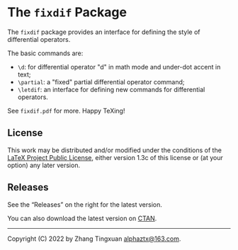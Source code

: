 # The `fixdif` Package

The `fixdif` package provides an interface for defining the style of differential operators.

The basic commands are:

- `\d`: for differential operator "d" in math mode and under-dot accent in text;
- `\partial`: a "fixed" partial differential operator command;
- `\letdif`: an interface for defining new commands for differential operators.

See `fixdif.pdf` for more. Happy TeXing!

## License

This work may be distributed and/or modified under the conditions of the [LaTeX Project Public License](http://www.latex-project.org/lppl.txt), either version 1.3c of this license or (at your option) any later version.

## Releases

See the “Releases” on the right for the latest version.

You can also download the latest version on [CTAN](https://www.ctan.org/pkg/fixdif).

------

Copyright (C) 2022 by Zhang Tingxuan <alphaztx@163.com>.
